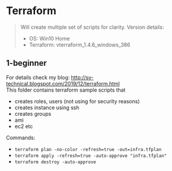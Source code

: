 # Terraform

> Will create multiple set of scripts for clarity.
> Version details:
>    - OS: Win10 Home
>    - Terraform: vterraform_1.4.6_windows_386

## 1-beginner 
For details check my blog: http://sv-technical.blogspot.com/2019/12/terraform.html<br>
This folder contains terraform sample scripts that
  - creates roles, users (not using for security reasons)
  - creates instance using ssh
  - creates groups
  - ami
  - ec2 etc

Commands:
 - `terraform plan -no-color -refresh=true -out=infra.tfplan`
 - `terraform apply -refresh=true -auto-approve "infra.tfplan"`
 - `terraform destroy -auto-approve`
 
